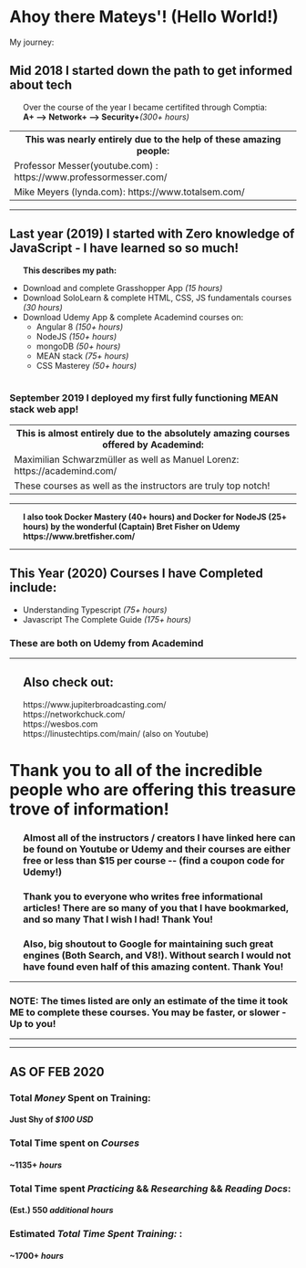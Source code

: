 # Ahoy there Mateys'! (Hello World!)
My journey:
  <h2>Mid 2018 I started down the path to get informed about tech</h2>
  <ul>Over the course of the year I became certifited through Comptia:
  <br><b>A+ --> Network+ --> Security+</b><i>(300+ hours)</i></ul>
  <table>
  <th>This was nearly entirely due to the help of these amazing people:</th>
  <tr><td>Professor Messer(youtube.com) : https://www.professormesser.com/</td><tr>
    <tr><td>Mike Meyers (lynda.com): https://www.totalsem.com/</td></tr>
  </td>
  </table>
  
  <hr>
  <h2>Last year (2019) I started with Zero knowledge of JavaScript - I have learned so so much!</h2>
  
  <ul><b>This describes my path:</b></ul>
     <ul>
      <li>Download and complete Grasshopper App <i>(15 hours)</i></li>
      <li>Download SoloLearn & complete HTML, CSS, JS fundamentals courses <i>(30 hours)</i></li>
      <li>Download Udemy App & complete Academind courses on:
       <ul>
         <li>Angular 8 <i>(150+ hours)</i></li>
         <li>NodeJS <i>(150+ hours)</i></li>
         <li>mongoDB <i>(50+ hours)</i></li>
         <li>MEAN stack <i>(75+ hours)</i></li>
         <li>CSS Masterey <i>(50+ hours)</i></li>
       </ul>
      </li>
    </ul>
  <table>
  </table>
  <h3>September 2019 I deployed my first fully functioning MEAN stack web app!</h3>
   <table>
    <th>This is almost entirely due to the absolutely amazing courses offered by Academind:</th>
    <tr><td> Maximilian Schwarzmüller as well as Manuel Lorenz: https://academind.com/</td></tr>
    <tr><td> These courses as well as the instructors are truly top notch!</td></tr>
    </td>
   </table>
   
  <hr>
  <ul>
  <b>I also took Docker Mastery (40+ hours) and Docker for NodeJS (25+ hours) by the wonderful (Captain) Bret Fisher on Udemy
    https://www.bretfisher.com/</b>
  </ul>
  <hr>
  <h2>This Year (2020) Courses I have Completed include:</h2>
    <ul>
      <li>Understanding Typescript <i>(75+ hours)</i></li>
      <li>Javascript The Complete Guide <i>(175+ hours)</i></li>
    </ul>
    <h3>These are both on Udemy from Academind</h3>
  <hr>
  <ul>
  <h2>Also check out:</h2>
  https://www.jupiterbroadcasting.com/
  <br>
  https://networkchuck.com/
  <br>
  https://wesbos.com
  <br>
  https://linustechtips.com/main/ (also on Youtube)
  </ul>
   
   <h1>Thank you to all of the incredible people who are offering this treasure trove of information!</h1>
    <ul>
      <h3>Almost all of the instructors / creators I have linked here can be found on Youtube or Udemy and their courses are either free or less than $15 per course -- (find a coupon code for Udemy!)<h3>
      <h3>Thank you to everyone who writes free informational articles! There are so many of you that I have bookmarked, and so many That I wish I had! Thank You!</h3>
      <h3>Also, big shoutout to Google for maintaining such great engines (Both Search, and V8!). Without search I would not have found even half of this amazing content. Thank You!</h3>
    </ul>
<hr>
<h3>NOTE: The times listed are only an estimate of the time it took ME to complete these courses. You may be faster, or slower - Up to you!</h3>
<hr>
<hr>
<h2>AS OF FEB 2020</h2>

<h3>Total <i>Money</i> Spent on Training:</h3>
  <h4>Just Shy of <i>$100 USD</i></h4>

<h3>Total Time spent on <i>Courses</i></h3>
  <h4>~1135+ <i>hours</i></h4>

<h3>Total Time spent <i>Practicing</i> && <i>Researching</i> && <i>Reading Docs</i>:</h3>
  <h4>(Est.) 550 <i>additional hours</i></h4>

<h3>Estimated <i>Total Time Spent Training: </i>:</h3>
  <h4>~1700+ <i>hours</i></h4>
